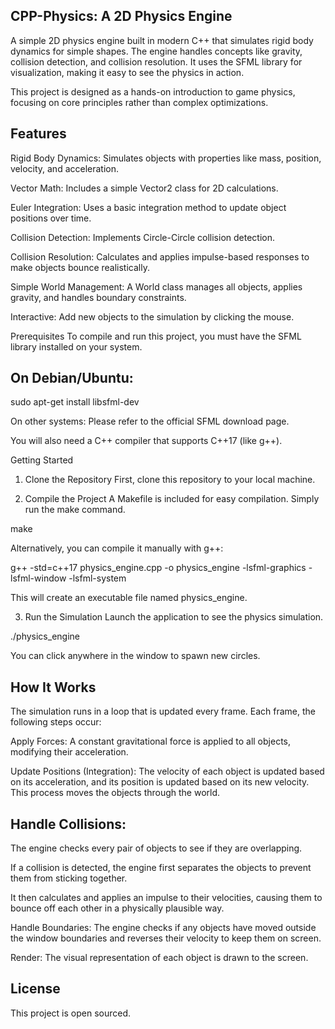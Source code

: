 CPP-Physics: A 2D Physics Engine
---------------------
A simple 2D physics engine built in modern C++ that simulates rigid body dynamics for simple shapes. The engine handles concepts like gravity, collision detection, and collision resolution. It uses the SFML library for visualization, making it easy to see the physics in action.

This project is designed as a hands-on introduction to game physics, focusing on core principles rather than complex optimizations.

Features
----------
Rigid Body Dynamics: Simulates objects with properties like mass, position, velocity, and acceleration.

Vector Math: Includes a simple Vector2 class for 2D calculations.

Euler Integration: Uses a basic integration method to update object positions over time.

Collision Detection: Implements Circle-Circle collision detection.

Collision Resolution: Calculates and applies impulse-based responses to make objects bounce realistically.

Simple World Management: A World class manages all objects, applies gravity, and handles boundary constraints.

Interactive: Add new objects to the simulation by clicking the mouse.

Prerequisites
To compile and run this project, you must have the SFML library installed on your system.

On Debian/Ubuntu:
----------------

sudo apt-get install libsfml-dev

On other systems:
Please refer to the official SFML download page.

You will also need a C++ compiler that supports C++17 (like g++).

Getting Started
1. Clone the Repository
First, clone this repository to your local machine.

2. Compile the Project
A Makefile is included for easy compilation. Simply run the make command.

make

Alternatively, you can compile it manually with g++:

g++ -std=c++17 physics_engine.cpp -o physics_engine -lsfml-graphics -lsfml-window -lsfml-system

This will create an executable file named physics_engine.

3. Run the Simulation
Launch the application to see the physics simulation.

./physics_engine

You can click anywhere in the window to spawn new circles.

How It Works
--------------
The simulation runs in a loop that is updated every frame. Each frame, the following steps occur:

Apply Forces: A constant gravitational force is applied to all objects, modifying their acceleration.

Update Positions (Integration): The velocity of each object is updated based on its acceleration, and its position is updated based on its new velocity. This process moves the objects through the world.

Handle Collisions:
-----------------

The engine checks every pair of objects to see if they are overlapping.

If a collision is detected, the engine first separates the objects to prevent them from sticking together.

It then calculates and applies an impulse to their velocities, causing them to bounce off each other in a physically plausible way.

Handle Boundaries: The engine checks if any objects have moved outside the window boundaries and reverses their velocity to keep them on screen.

Render: The visual representation of each object is drawn to the screen.

License
-----------------
This project is open sourced.